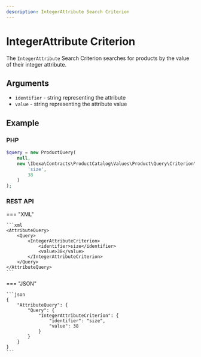 ```yaml
---
description: IntegerAttribute Search Criterion
---
```


# IntegerAttribute Criterion

The `IntegerAttribute` Search Criterion searches for products by the value of their integer attribute.

## Arguments

- `identifier` - string representing the attribute
- `value` - string representing the attribute value

## Example

### PHP

``` php
$query = new ProductQuery(
    null,
    new \Ibexa\Contracts\ProductCatalog\Values\Product\Query\Criterion\IntegerAttribute(
        'size',
        38
    )
);
```

### REST API

=== "XML"

    ```xml
    <AttributeQuery>
        <Query>
            <IntegerAttributeCriterion>
                <identifier>size</identifier>
                <value>38</value>
            </IntegerAttributeCriterion>
        </Query>
    </AttributeQuery>
    ```

=== "JSON"

    ```json
    {
        "AttributeQuery": {
            "Query": {
                "IntegerAttributeCriterion": {
                    "identifier": "size",
                    "value": 38
                }
            }
        }
    }
    ```
